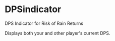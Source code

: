 # DPSindicator
DPS Indicator for Risk of Rain Returns

Displays both your and other player's current DPS.
